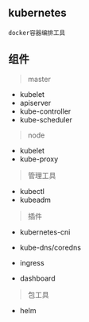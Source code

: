 ## kubernetes
```
docker容器编排工具
```

## 组件
> master
* kubelet
* apiserver
* kube-controller
* kube-scheduler

> node
* kubelet
* kube-proxy

> 管理工具
* kubectl
* kubeadm

> 插件
* kubernetes-cni
* kube-dns/coredns

* ingress
* dashboard

> 包工具
* helm